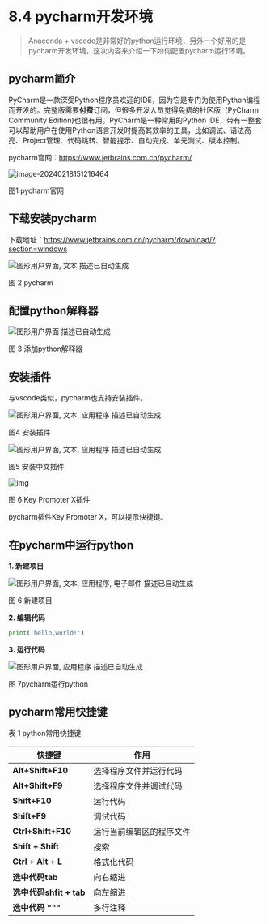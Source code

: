 # 8.4 pycharm开发环境

> Anaconda + vscode是非常好的python运行环境，另外一个好用的是pycharm开发环境，这次内容来介绍一下如何配置pycharm运行环境。

##  pycharm简介

PyCharm是一款深受Python程序员欢迎的IDE，因为它是专门为使用Python编程而开发的。完整版需要**付费**订阅，但很多开发人员觉得免费的社区版（PyCharm Community Edition)也很有用。PyCharm是一种常用的Python IDE，带有一整套可以帮助用户在使用Python语言开发时提高其效率的工具，比如调试、语法高亮、Project管理、代码跳转、智能提示、自动完成、单元测试、版本控制。

pycharm官网：<https://www.jetbrains.com.cn/pycharm/>

![image-20240218151216464](./a4.assets/image-20240218151216464.png)

图1 pycharm官网

## 下载安装pycharm

下载地址：https://www.jetbrains.com.cn/pycharm/download/?section=windows

![图形用户界面, 文本  描述已自动生成](./a4.assets/clip_image002.jpg)

图 2 pycharm

## 配置python解释器

![图形用户界面  描述已自动生成](./a4.assets/clip_image004.jpg)

图 3 添加python解释器


## 安装插件
与vscode类似，pycharm也支持安装插件。


![图形用户界面, 文本, 应用程序  描述已自动生成](./a4.assets/clip_image006.jpg)

图4 安装插件

 

![图形用户界面, 文本, 应用程序  描述已自动生成](./a4.assets/clip_image008.jpg)

图5 安装中文插件

![img](./a4.assets/clip_image014.jpg)

图 6 Key Promoter X插件

pycharm插件Key Promoter X，可以提示快捷键。

## 在pycharm中运行python

**1. 新建项目**

![图形用户界面, 文本, 应用程序, 电子邮件  描述已自动生成](./a4.assets/clip_image010.jpg)

图 6 新建项目

 

**2. 编辑代码**

```python
print('hello,world!')
```

**3. 运行代码**

![图形用户界面, 应用程序  描述已自动生成](./a4.assets/clip_image012.jpg)

图 7pycharm运行python

##  pycharm常用快捷键

表 1 python常用快捷键

| **快捷键**              | **作用**                 |
| ----------------------- | ------------------------ |
| **Alt+Shift+F10**       | 选择程序文件并运行代码   |
| **Alt+Shift+F9**        | 选择程序文件并调试代码   |
| **Shift+F10**           | 运行代码                 |
| **Shift+F9**            | 调试代码                 |
| **Ctrl+Shift+F10**      | 运行当前编辑区的程序文件 |
| **Shift + Shift**       | 搜索                     |
| **Ctrl + Alt + L**      | 格式化代码               |
| **选中代码tab**         | 向右缩进                 |
| **选中代码shfit + tab** | 向左缩进                 |
| **选中代码 """**        | 多行注释                 |

 

